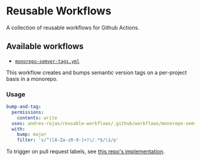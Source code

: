 # Reusable Workflows

A collection of reusable workflows for Github Actions.

## Available workflows

- [`monorepo-semver-tags.yml`](./github/workflows/monorepo-semver-tags.yml)

This workflow creates and bumps semantic version tags on a per-project basis in a monorepo.

### Usage

```yaml
bump-and-tag:
  permissions:
    contents: write
  uses: andres-rojas/reusable-workflows/.github/workflows/monorepo-semver-tags.yml@main
  with:
    bump: major
    filter: 's/^([A-Za-z0-9-]+)\/.*$/\1/p'
```

To trigger on pull request labels, see [this repo's implementation](./.github/workflows/bump-and-tag.yml).
